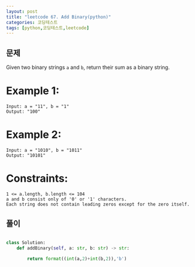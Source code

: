 ```yaml
---
layout: post
title: "leetcode 67. Add Binary(python)"
categories: 코딩테스트
tags: [python,코딩테스트,leetcode]
---
```


## 문제

Given two binary strings `a` and `b`, return their sum as a binary string.

 

# Example 1:

```
Input: a = "11", b = "1"
Output: "100"
```

# Example 2:
```
Input: a = "1010", b = "1011"
Output: "10101"
```
 

# Constraints:
```
1 <= a.length, b.length <= 104
a and b consist only of '0' or '1' characters.
Each string does not contain leading zeros except for the zero itself.
```



## 풀이

```python

class Solution:
    def addBinary(self, a: str, b: str) -> str:
        
        return format((int(a,2)+int(b,2)),'b')

```
